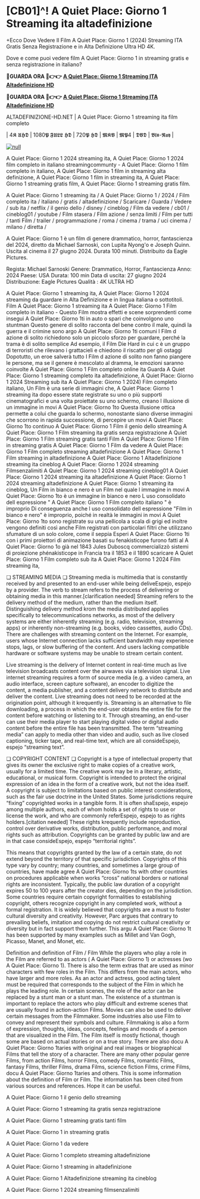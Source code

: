 # [CB01]^! A Quiet Place: Giorno 1 Streaming ita altadefinizione

+Ecco Dove Vedere Il Film A Quiet Place: Giorno 1 (2024) Streaming ITA Gratis Senza Registrazione e in Alta Definizione Ultra HD 4K.

Dove e come puoi vedere film A Quiet Place: Giorno 1 in streaming gratis e senza registrazione in italiano?

**🔴GUARDA ORA 🔴👉👉 [A Quiet Place: Giorno 1 Streaming ITA Altadefinizione HD](https://t.co/CLceSdwn1T)**

**🔴GUARDA ORA 🔴👉👉 [A Quiet Place: Giorno 1 Streaming ITA Altadefinizione HD](https://t.co/CLceSdwn1T)**

ALTADEFINIZIONE-HD.NET | A Quiet Place: Giorno 1 streaming ita film completo

| 4𝕶 𝖀𝕳𝕯 | 1080𝕻 𝕱𝖀𝕷𝕷 𝕳𝕯 | 720𝕻 𝕳𝕯 | 𝕸𝕶𝖁 | 𝕸𝕻4 | 𝕯𝖁𝕯 | 𝕭𝖑𝖚-𝕽𝖆𝖞 |

[![null](https://static.wixstatic.com/media/855a25_043b5abeb4ae4d35ac003198e7fe56ed~mv2.gif)](https://t.co/CLceSdwn1T)

A Quiet Place: Giorno 1 2024 streaming ita, A Quiet Place: Giorno 1 2024 film completo in italiano streamingcommunty - A Quiet Place: Giorno 1 film completo in italiano, A Quiet Place: Giorno 1 film in streaming alta definizione, A Quiet Place: Giorno 1 film in streaming ita, A Quiet Place: Giorno 1 streaming gratis film, A Quiet Place: Giorno 1 streaming gratis film.

A Quiet Place: Giorno 1 streaming ita / A Quiet Place: Giorno 1 / 2024 / Film completo ita / italiano / gratis / altadefinizione / Scaricare / Guarda / Vedere / sub ita / netflix / il genio dello / disney / cineblog / Film da vedere / cb01 / cineblog01 / youtube / Film stasera / Film azione / senza limiti / Film per tutti / tanti Film / trailer / programmazione / roma / cinema / trama / uci cinema / milano / diretta /

A Quiet Place: Giorno 1 è un film di genere drammatico, horror, fantascienza del 2024, diretto da Michael Sarnoski, con Lupita Nyong'o e Joseph Quinn. Uscita al cinema il 27 giugno 2024. Durata 100 minuti. Distribuito da Eagle Pictures.

Regista: Michael Sarnoski
Genere: Drammatico, Horror, Fantascienza
Anno: 2024
Paese: USA
Durata: 100 min
Data di uscita: 27 giugno 2024
Distribuzione: Eagle Pictures
Qualità : 4K ULTRA HD

A Quiet Place: Giorno 1 streaming ita, A Quiet Place: Giorno 1 2024 streaming da guardare in Alta Definizione e in lingua italiana o sottotitoli. Film A Quiet Place: Giorno 1 streaming ita A Quiet Place: Giorno 1 Film completo in italiano - Questo Film mostra effetti e scene sorprendenti come insegui A Quiet Place: Giorno 1ti in auto o spari che coinvolgono uno stuntman Questo genere di solito racconta del bene contro il male, quindi la guerra e il crimine sono argo A Quiet Place: Giorno 1ti comuni I Film d azione di solito richiedono solo un piccolo sforzo per guardare, perché la trama è di solito semplice Ad esempio, il Film Die Hard in cui c è un gruppo di terroristi che rilevano i grattacieli e chiedono il riscatto per gli ostaggi Dopotutto, un eroe salverà tutto I Film d azione di solito non fanno piangere le persone, ma se il genere è mescolato al dramma, le emozioni saranno coinvolte A Quiet Place: Giorno 1 Film completo online ita Guarda A Quiet Place: Giorno 1 streaming completo ita altadefinizione, A Quiet Place: Giorno 1 2024 Streaming sub ita A Quiet Place: Giorno 1 2024) Film completo italiano, Un Film è una serie di immagini che, A Quiet Place: Giorno 1 streaming ita dopo essere state registrate su uno o più supporti cinematografici e una volta proiettate su uno schermo, creano l illusione di un immagine in movi A Quiet Place: Giorno 1to Questa illusione ottica permette a colui che guarda lo schermo, nonostante siano diverse immagini che scorrono in rapida successione, di percepire un movi A Quiet Place: Giorno 1to continuo A Quiet Place: Giorno 1 Film il genio dello streaming A Quiet Place: Giorno 1 Film streaming ita gratis senza registrazione A Quiet Place: Giorno 1 Film streaming gratis tanti Film A Quiet Place: Giorno 1 Film in streaming gratis A Quiet Place: Giorno 1 Film da vedere A Quiet Place: Giorno 1 Film completo streaming altadefinizione A Quiet Place: Giorno 1 Film streaming in altadefinizione A Quiet Place: Giorno 1 Altadefinizione streaming ita cineblog A Quiet Place: Giorno 1 2024 streaming Filmsenzalimiti A Quiet Place: Giorno 1 2024 streaming cineblog01 A Quiet Place: Giorno 1 2024 streaming ita altadefinizione A Quiet Place: Giorno 1 2024 streaming altadefinizione A Quiet Place: Giorno 1 streaming ita cineblog, Un Film in bianco e nero è un Film nel quale l immagine in movi A Quiet Place: Giorno 1to è un immagine in bianco e nero L uso consolidato dell espressione " A Quiet Place: Giorno 1 Film completo italiano " è improprio Di conseguenza anche l uso consolidato dell espressione "Film in bianco e nero" è improprio, poiché in realtà le immagini in movi A Quiet Place: Giorno 1to sono registrate su una pellicola a scala di grigi ed inoltre vengono definiti così anche Film registrati con particolari filtri che utilizzano sfumature di un solo colore, come il seppia Esperi A Quiet Place: Giorno 1ti con i primi proiettori di animazione basati su fenakisticope furono fatti al A Quiet Place: Giorno 1o già nel 1843 Jules Duboscq commercializzò sistemi di proiezione phénakisticope in Francia tra il 1853 e il 1890 scaricare A Quiet Place: Giorno 1 Film completo sub ita A Quiet Place: Giorno 1 2024 Film streaming ita,

❏ STREAMING MEDIA ❏ Streaming media is multimedia that is constantly received by and presented to an end-user while being deliveEspejo, espejo by a provider. The verb to stream refers to the process of delivering or obtaining media in this manner.[clarification needed] Streaming refers to the delivery method of the medium, rather than the medium itself. Distinguishing delivery method krom the media distributed applies specifically to telecommunications networks, as most of the delivery systems are either inherently streaming (e.g. radio, television, streaming apps) or inherently non-streaming (e.g. books, video cassettes, audio CDs). There are challenges with streaming content on the Internet. For example, users whose Internet connection lacks sufficient bandwidth may experience stops, lags, or slow buffering of the content. And users lacking compatible hardware or software systems may be unable to stream certain content.

Live streaming is the delivery of Internet content in real-time much as live television broadcasts content over the airwaves via a television signal. Live internet streaming requires a form of source media (e.g. a video camera, an audio interface, screen capture software), an encoder to digitize the content, a media publisher, and a content delivery network to distribute and deliver the content. Live streaming does not need to be recorded at the origination point, although it krequently is. Streaming is an alternative to file downloading, a process in which the end-user obtains the entire file for the content before watching or listening to it. Through streaming, an end-user can use their media player to start playing digital video or digital audio content before the entire file has been transmitted. The term “streaming media” can apply to media other than video and audio, such as live closed captioning, ticker tape, and real-time text, which are all consideEspejo, espejo “streaming text”.

❏ COPYRIGHT CONTENT ❏ Copyright is a type of intellectual property that gives its owner the exclusive right to make copies of a creative work, usually for a limited time. The creative work may be in a literary, artistic, educational, or musical form. Copyright is intended to protect the original expression of an idea in the form of a creative work, but not the idea itself. A copyright is subject to limitations based on public interest considerations, such as the fair use doctrine in the United States. Some jurisdictions require “fixing” copyrighted works in a tangible form. It is often shaEspejo, espejo among multiple authors, each of whom holds a set of rights to use or license the work, and who are commonly referEspejo, espejo to as rights holders.[citation needed] These rights krequently include reproduction, control over derivative works, distribution, public performance, and moral rights such as attribution. Copyrights can be granted by public law and are in that case consideEspejo, espejo “territorial rights”.

This means that copyrights granted by the law of a certain state, do not extend beyond the territory of that specific jurisdiction. Copyrights of this type vary by country; many countries, and sometimes a large group of countries, have made agree A Quiet Place: Giorno 1ts with other countries on procedures applicable when works “cross” national borders or national rights are inconsistent. Typically, the public law duration of a copyright expires 50 to 100 years after the creator dies, depending on the jurisdiction. Some countries require certain copyright formalities to establishing copyright, others recognize copyright in any completed work, without a formal registration. It is widely believed that copyrights are a must to foster cultural diversity and creativity. However, Parc argues that contrary to prevailing beliefs, imitation and copying do not restrict cultural creativity or diversity but in fact support them further. This argu A Quiet Place: Giorno 1t has been supported by many examples such as Millet and Van Gogh, Picasso, Manet, and Monet, etc.

Definition and definition of Film / Film While the players who play a role in the Film are referred to as actors ( A Quiet Place: Giorno 1) or actresses (wo A Quiet Place: Giorno 1). There is also the term extras that are used as minor characters with few roles in the Film. This differs from the main actors, who have larger and more roles. As an actor and actress, good acting talent must be required that corresponds to the subject of the Film in which he plays the leading role. In certain scenes, the role of the actor can be replaced by a stunt man or a stunt man. The existence of a stuntman is important to replace the actors who play difficult and extreme scenes that are usually found in action-action Films. Movies can also be used to deliver certain messages from the Filmmaker. Some industries also use Film to convey and represent their symbols and culture. Filmmaking is also a form of expression, thoughts, ideas, concepts, feelings and moods of a person that are visualized in the Film. The Film itself is mostly fictional, though some are based on actual stories or on a true story. There are also docu A Quiet Place: Giorno 1taries with original and real images or biographical Films that tell the story of a character. There are many other popular genre Films, from action Films, horror Films, comedy Films, romantic Films, fantasy Films, thriller Films, drama Films, science fiction Films, crime Films, docu A Quiet Place: Giorno 1taries and others. This is some information about the definition of Film or Film. The information has been cited from various sources and references. Hope it can be useful.

A Quiet Place: Giorno 1 il genio dello streaming

A Quiet Place: Giorno 1 streaming ita gratis senza registrazione

A Quiet Place: Giorno 1 streaming gratis tanti film

A Quiet Place: Giorno 1 in streaming gratis

A Quiet Place: Giorno 1 da vedere

A Quiet Place: Giorno 1 completo streaming altadefinizione

A Quiet Place: Giorno 1 streaming in altadefinizione

A Quiet Place: Giorno 1 Altadefinizione streaming ita cineblog

A Quiet Place: Giorno 1 2024 streaming filmsenzalimiti
